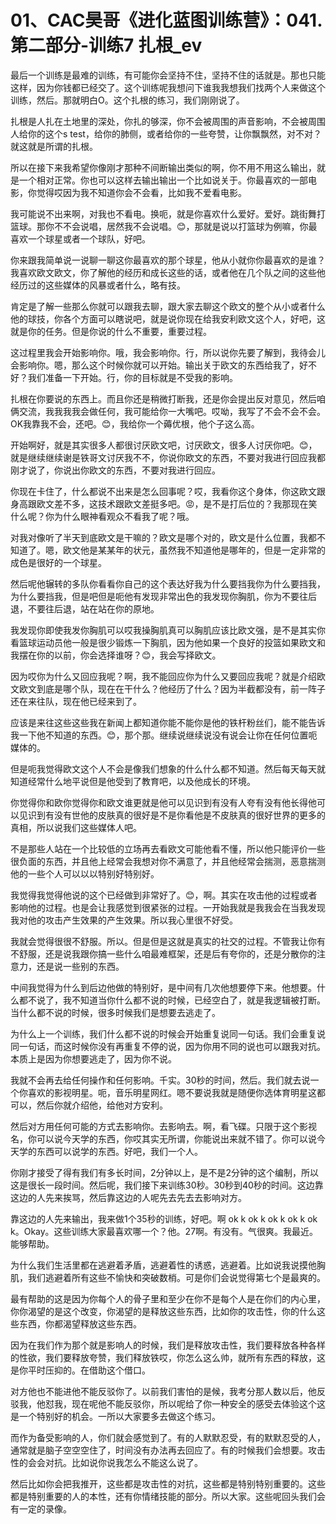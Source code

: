 # 01、CAC昊哥《进化蓝图训练营》：041.第二部分-训练7 扎根_ev

最后一个训练是最难的训练，有可能你会坚持不住，坚持不住的话就是。那也只能这样，因为你钱都已经交了。这个训练呢我想问下谁我我想我们找两个人来做这个训练，然后。那就明白O。这个扎根的练习，我们刚刚说了。

扎根是人扎在土地里的深处，你扎的够深，你不会被周围的声音影响，不会被周围人给你的这个s test，给你的肺侧，或者给你的一些夸赞，让你飘飘然，对不对？就这就是所谓的扎根。

所以在接下来我希望你像刚才那种不间断输出类似的啊，你不用不用这么输出，就是一个相对正常。你也可以这样去输出输出一个比如说关于。你最喜欢的一部电影，你觉得哎因为我不知道你会不会看，比如我不爱看电影。

我可能说不出来啊，对我也不看电。换呃，就是你喜欢什么爱好。爱好。跳街舞打篮球。那你不不会说唱，居然我不会说唱。😊，那就是说以打篮球为例嘛，你最喜欢一个球星或者一个球队，好吧。

你来跟我简单说一说聊一聊这你最喜欢的那个球星，他从小就你你最喜欢的是谁？我喜欢欧文欧文，你了解他的经历和成长这些的话，或者他在几个队之间的这些他经历过的这些媒体的风暴或者什么，略有技。

肯定是了解一些那么你就可以跟我去聊，跟大家去聊这个欧文的整个从小或者什么他的球技，你各个方面可以瞎说吧，就是说你现在给我安利欧文这个人，好吧，这就是你的任务。但是你说的什么不重要，重要过程。

这过程里我会开始影响你。哦，我会影响你。行，所以说你先要了解到，我待会儿会影响你。嗯，那么这个时候你就可以开始。输出关于欧文的东西给我了，好不好？我们准备一下开始。行，你的目标就是不受我的影响。

扎根在你要说的东西上。而且你还是稍微打断我，还是你会提出反对意见，然后咱俩交流，我我我我会做任何，我可能给你一大嘴吧。哎呦，我写了不会不会不会。OK我靠我不会，还吧。😊，我给你一个薅优根，他个子这么高。

开始啊好，就是其实很多人都很讨厌欧文吧，讨厌欧文，很多人讨厌你吧。😊，就是继续继续谢是铁哥文讨厌我不不，你说你欧文的东西，不要对我进行回应我都刚才说了，你说出你欧文的东西，不要对我进行回应。

你现在卡住了，什么都说不出来是怎么回事呢？哎，我看你这个身体，你这欧文跟身高跟欧文差不多，这技术跟欧文差挺多吧。😡，是不是打后位的？我那现在笑什么呢？你为什么眼神看观众不看我了呢？哦。

对我对像听了半天到底欧文是干嘛的？欧文是哪个对的，欧文是什么位置，我都不知道了。嗯，欧文他是某某年的状元，虽然我不知道他是哪年的，但是一定非常的成色是很好的一个球星。

然后呢他辗转的多队你看看你自己的这个表达好我为什么要挡我你为什么要挡我，为什么要挡我，但是吧但是呃他有发现非常出色的我发现你胸肌，你为不要往后退，不要往后退，站在站在你的原地。

我发现你即使我发你胸肌可以哎我操胸肌真可以胸肌应该比欧文强，是不是其实你看篮球运动员他一般是很少锻炼一下胸肌，因为他如果一个良好的投篮如果欧文和我摆在你的以前，你会选择谁呀？😊，我会写择欧文。

因为哎你为什么又回应我呢？啊，我不能回应你为什么又要回应我呢？就是介绍欧文欧文到底是哪个队，现在在干什么？他经历了什么？因为半截都没有，前一阵子还在来往队，现在他已经来到了。

应该是来往这些这些我在新闻上都知道你能不能你是他的铁杆粉丝们，能不能告诉我一下他不知道的东西。😊，那个那。继续说继续说没有说会让你在任何位置呃媒体的。

但是呃我觉得欧文这个人不会是像我们想象的什么什么都不知道。然后每天每天就知道经常什么地平说但是他受到了教育吧，以及他成长的环境。

你觉得你和欧你觉得你和欧文谁更就是他可以见识到有没有人夸有没有他长得他可以见识到有没有世他的皮肤真的很好是不是你看他是不皮肤真的很好世界的更多的真相，所以说我们这些媒体人吧。

不是那些人站在一个比较低的立场再去看欧文可能他看不懂，所以他只能评价一些很负面的东西，并且他上经常会我想对你不满意了，并且他经常会揣测，恶意揣测他的一些个人可以以以特别好特别好。

我觉得我觉得他说的这个已经做到非常好了。😊，啊。其实在攻击他的过程或者影响他的过程。也是会让我感觉到很紧张的过程。一开始我就是我我会在当我发现我对他的攻击产生效果的产生效果。所以我心里很不好受。

我就会觉得很很不舒服。所以。但是但是这就是真实的社交的过程。不管我让你有不舒服，还是说我跟你搞一些什么咱最难框架，还是后有夸你的，还是分散你的注意力，还是说一些别的东西。

中间我觉得为什么到后边他做的特别好，是中间有几次他想要停下来。他想要。什么都不说了，我不知道当你什么都不说的时候，已经空白了，就是我逻辑被打断。当什么都不说的时候，很多时候我们是想要去逃走了。

为什么上一个训练，我们什么都不说的时候会开始重复说同一句话。我们会重复说同一句话，而这时候你没有再重复不停的说，因为你用不同的说也可以跟我对抗。本质上是因为你想要逃走了，因为你不说。

我就不会再去给任何操作和任何影响。千实。30秒的时间，然后。我们就去说一个你喜欢的影视明星。呃，音乐明星网红。嗯不要说我就是随便你选体育明星这都可以，然后你就介绍他，给他对方安利。

然后对方用任何可能的方式去影响你。去影响去。啊，看飞碟。只限于这个影视名，你可以说今天学的东西，你哎其实无所谓，你能说出来就不错了。你可以说今天学的东西可以说学的东西。好吧，我们一个人。

你刚才接受了得有我们有多长时间，2分钟以上，是不是2分钟的这个编制，所以这是很长一段时间。然后呢，我们接下来训练30秒。30秒到40秒的时间。这边靠这边的人先来挨骂，然后靠这边的人呢先去先去去影响对方。

靠这边的人先来输出，我来做1个35秒的训练，好吧。啊 ok k ok k  ok k ok k ok k。Okay。这些训练大家最喜欢哪一个？他。27啊。有没有。气很爽。我最近。能够帮助。

为什么我们生活里都在逃避着矛盾，逃避着性的诱惑，逃避着。比如说我说摸他胸肌，我们逃避着所有这些不愉快和突破数梢。可是你们会说觉得第七个是最爽的。

最有帮助的这是因为你每个人的骨子里和至少在你不是每个人是在你们的内心里，你你渴望的是这个改变，你渴望的是释放这些东西，比如你的攻击性，你的什么这些东西，你都渴望释放这些东西。

因为在我们作为那个就是影响人的时候，我们是释放攻击性，我们要释放各种各样的性欲，我们要释放夸赞，我们释放铁哎，你怎么这么帅，就所有东西的释放，这是你平时压抑的。在借助这个借口。

对方他也不能进他不能反驳你了。以前我们害怕的是候，我考分那人数以后，他反驳我，他怼我，现在呢他不能反驳你，所以呢给了你一种安全的感受去体验这个这是一个特别好的机会。一所以大家要多去做这个练习。

而作为备受影响的人，你们就会感觉到了。有的人默默忍受，有的默默忍受的人，通常就是脑子空空空住了，时间没有办法再去回应了。有的时候我们会想要。攻击性的会会对抗。比如说你说我怎么不能这么说了。

然后比如你会把我推开，这些都是攻击性的对抗，这些都是特别特别重要的。这些都是特别重要的人的本性，还有你情绪技能的部分。所以大家。这些呢回头我们会有一定的录像。

